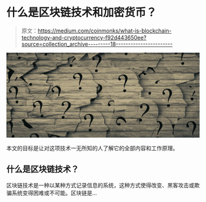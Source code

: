 # 什么是区块链技术和加密货币？

> 原文：<https://medium.com/coinmonks/what-is-blockchain-technology-and-cryptocurrency-f92d443650ee?source=collection_archive---------18----------------------->

![](img/edd7f953c0ba2ec14e755155a1890e21.png)

本文的目标是让对这项技术一无所知的人了解它的全部内容和工作原理。

## **什么是区块链技术？**

区块链技术是一种以某种方式记录信息的系统，这种方式使得改变、黑客攻击或欺骗系统变得困难或不可能。区块链是…